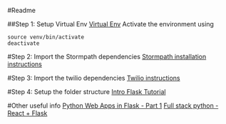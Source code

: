 #Readme

##Step 1: Setup Virtual Env
[Virtual Env](http://docs.python-guide.org/en/latest/dev/virtualenvs/)
Activate the environment using

```
source venv/bin/activate
deactivate
```

#Step 2: Import the Stormpath dependencies
[Stormpath installation instructions](http://flask-stormpath.readthedocs.org/en/latest/setup.html)

#Step 3: Import the twilio dependencies
[Twilio instructions](https://www.twilio.com/docs/python/install)

#Step 4: Setup the folder structure
[Intro Flask Tutorial](http://blog.miguelgrinberg.com/post/the-flask-mega-tutorial-part-i-hello-world)



#Other useful info
[Python Web Apps in Flask - Part 1](https://realpython.com/blog/python/python-web-applications-with-flask-part-i/)
[Full stack python - React + Flask](http://www.fullstackpython.com/flask.html)

